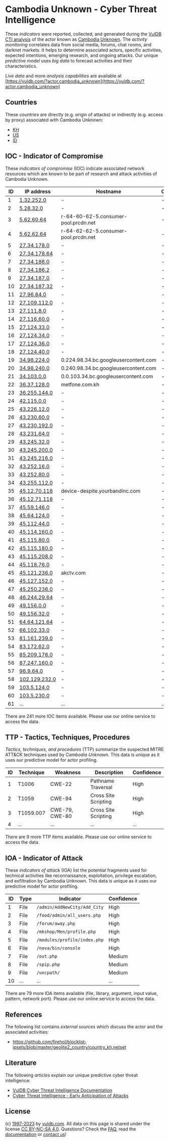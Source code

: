 # Cambodia Unknown - Cyber Threat Intelligence

These _indicators_ were reported, collected, and generated during the [VulDB CTI analysis](https://vuldb.com/?kb.cti) of the actor known as [Cambodia Unknown](https://vuldb.com/?actor.cambodia_unknown). The _activity monitoring_ correlates data from social media, forums, chat rooms, and darknet markets. It helps to determine associated actors, specific activities, expected intentions, emerging research, and ongoing attacks. Our unique _predictive model_ uses _big data_ to forecast activities and their characteristics.

_Live data_ and more _analysis capabilities_ are available at [https://vuldb.com/?actor.cambodia_unknown](https://vuldb.com/?actor.cambodia_unknown)

## Countries

These _countries_ are directly (e.g. origin of attacks) or indirectly (e.g. access by proxy) associated with Cambodia Unknown:

* [KH](https://vuldb.com/?country.kh)
* [US](https://vuldb.com/?country.us)
* [ID](https://vuldb.com/?country.id)

## IOC - Indicator of Compromise

These _indicators of compromise_ (IOC) indicate associated network resources which are known to be part of research and attack activities of Cambodia Unknown.

ID | IP address | Hostname | Campaign | Confidence
-- | ---------- | -------- | -------- | ----------
1 | [1.32.252.0](https://vuldb.com/?ip.1.32.252.0) | - | - | High
2 | [5.28.32.0](https://vuldb.com/?ip.5.28.32.0) | - | - | High
3 | [5.62.60.64](https://vuldb.com/?ip.5.62.60.64) | r-64-60-62-5.consumer-pool.prcdn.net | - | High
4 | [5.62.62.64](https://vuldb.com/?ip.5.62.62.64) | r-64-62-62-5.consumer-pool.prcdn.net | - | High
5 | [27.34.178.0](https://vuldb.com/?ip.27.34.178.0) | - | - | High
6 | [27.34.178.64](https://vuldb.com/?ip.27.34.178.64) | - | - | High
7 | [27.34.186.0](https://vuldb.com/?ip.27.34.186.0) | - | - | High
8 | [27.34.186.2](https://vuldb.com/?ip.27.34.186.2) | - | - | High
9 | [27.34.187.0](https://vuldb.com/?ip.27.34.187.0) | - | - | High
10 | [27.34.187.32](https://vuldb.com/?ip.27.34.187.32) | - | - | High
11 | [27.96.84.0](https://vuldb.com/?ip.27.96.84.0) | - | - | High
12 | [27.109.112.0](https://vuldb.com/?ip.27.109.112.0) | - | - | High
13 | [27.111.8.0](https://vuldb.com/?ip.27.111.8.0) | - | - | High
14 | [27.116.60.0](https://vuldb.com/?ip.27.116.60.0) | - | - | High
15 | [27.124.33.0](https://vuldb.com/?ip.27.124.33.0) | - | - | High
16 | [27.124.34.0](https://vuldb.com/?ip.27.124.34.0) | - | - | High
17 | [27.124.36.0](https://vuldb.com/?ip.27.124.36.0) | - | - | High
18 | [27.124.40.0](https://vuldb.com/?ip.27.124.40.0) | - | - | High
19 | [34.98.224.0](https://vuldb.com/?ip.34.98.224.0) | 0.224.98.34.bc.googleusercontent.com | - | Medium
20 | [34.98.240.0](https://vuldb.com/?ip.34.98.240.0) | 0.240.98.34.bc.googleusercontent.com | - | Medium
21 | [34.103.0.0](https://vuldb.com/?ip.34.103.0.0) | 0.0.103.34.bc.googleusercontent.com | - | Medium
22 | [36.37.128.0](https://vuldb.com/?ip.36.37.128.0) | metfone.com.kh | - | High
23 | [36.255.144.0](https://vuldb.com/?ip.36.255.144.0) | - | - | High
24 | [42.115.0.0](https://vuldb.com/?ip.42.115.0.0) | - | - | High
25 | [43.226.12.0](https://vuldb.com/?ip.43.226.12.0) | - | - | High
26 | [43.230.60.0](https://vuldb.com/?ip.43.230.60.0) | - | - | High
27 | [43.230.192.0](https://vuldb.com/?ip.43.230.192.0) | - | - | High
28 | [43.231.64.0](https://vuldb.com/?ip.43.231.64.0) | - | - | High
29 | [43.245.32.0](https://vuldb.com/?ip.43.245.32.0) | - | - | High
30 | [43.245.200.0](https://vuldb.com/?ip.43.245.200.0) | - | - | High
31 | [43.245.216.0](https://vuldb.com/?ip.43.245.216.0) | - | - | High
32 | [43.252.16.0](https://vuldb.com/?ip.43.252.16.0) | - | - | High
33 | [43.252.80.0](https://vuldb.com/?ip.43.252.80.0) | - | - | High
34 | [43.255.112.0](https://vuldb.com/?ip.43.255.112.0) | - | - | High
35 | [45.12.70.118](https://vuldb.com/?ip.45.12.70.118) | device-despite.yourbandinc.com | - | High
36 | [45.12.71.118](https://vuldb.com/?ip.45.12.71.118) | - | - | High
37 | [45.59.146.0](https://vuldb.com/?ip.45.59.146.0) | - | - | High
38 | [45.64.124.0](https://vuldb.com/?ip.45.64.124.0) | - | - | High
39 | [45.112.44.0](https://vuldb.com/?ip.45.112.44.0) | - | - | High
40 | [45.114.160.0](https://vuldb.com/?ip.45.114.160.0) | - | - | High
41 | [45.115.80.0](https://vuldb.com/?ip.45.115.80.0) | - | - | High
42 | [45.115.180.0](https://vuldb.com/?ip.45.115.180.0) | - | - | High
43 | [45.115.208.0](https://vuldb.com/?ip.45.115.208.0) | - | - | High
44 | [45.118.76.0](https://vuldb.com/?ip.45.118.76.0) | - | - | High
45 | [45.121.236.0](https://vuldb.com/?ip.45.121.236.0) | akctv.com | - | High
46 | [45.127.152.0](https://vuldb.com/?ip.45.127.152.0) | - | - | High
47 | [45.250.236.0](https://vuldb.com/?ip.45.250.236.0) | - | - | High
48 | [46.244.29.64](https://vuldb.com/?ip.46.244.29.64) | - | - | High
49 | [49.156.0.0](https://vuldb.com/?ip.49.156.0.0) | - | - | High
50 | [49.156.32.0](https://vuldb.com/?ip.49.156.32.0) | - | - | High
51 | [64.64.121.64](https://vuldb.com/?ip.64.64.121.64) | - | - | High
52 | [66.102.33.0](https://vuldb.com/?ip.66.102.33.0) | - | - | High
53 | [81.161.239.0](https://vuldb.com/?ip.81.161.239.0) | - | - | High
54 | [83.172.62.0](https://vuldb.com/?ip.83.172.62.0) | - | - | High
55 | [85.209.176.0](https://vuldb.com/?ip.85.209.176.0) | - | - | High
56 | [87.247.160.0](https://vuldb.com/?ip.87.247.160.0) | - | - | High
57 | [96.9.64.0](https://vuldb.com/?ip.96.9.64.0) | - | - | High
58 | [102.129.232.0](https://vuldb.com/?ip.102.129.232.0) | - | - | High
59 | [103.5.124.0](https://vuldb.com/?ip.103.5.124.0) | - | - | High
60 | [103.5.230.0](https://vuldb.com/?ip.103.5.230.0) | - | - | High
61 | ... | ... | ... | ...

There are 241 more IOC items available. Please use our online service to access the data.

## TTP - Tactics, Techniques, Procedures

_Tactics, techniques, and procedures_ (TTP) summarize the suspected MITRE ATT&CK techniques used by _Cambodia Unknown_. This data is unique as it uses our predictive model for actor profiling.

ID | Technique | Weakness | Description | Confidence
-- | --------- | -------- | ----------- | ----------
1 | T1006 | CWE-22 | Pathname Traversal | High
2 | T1059 | CWE-94 | Cross Site Scripting | High
3 | T1059.007 | CWE-79, CWE-80 | Cross Site Scripting | High
4 | ... | ... | ... | ...

There are 9 more TTP items available. Please use our online service to access the data.

## IOA - Indicator of Attack

These _indicators of attack_ (IOA) list the potential fragments used for technical activities like reconnaissance, exploitation, privilege escalation, and exfiltration by Cambodia Unknown. This data is unique as it uses our predictive model for actor profiling.

ID | Type | Indicator | Confidence
-- | ---- | --------- | ----------
1 | File | `/admin/AddNewCity/Add_City` | High
2 | File | `/food/admin/all_users.php` | High
3 | File | `/forum/away.php` | High
4 | File | `/mkshop/Men/profile.php` | High
5 | File | `/modules/profile/index.php` | High
6 | File | `/nova/bin/console` | High
7 | File | `/out.php` | Medium
8 | File | `/spip.php` | Medium
9 | File | `/uncpath/` | Medium
10 | ... | ... | ...

There are 79 more IOA items available (file, library, argument, input value, pattern, network port). Please use our online service to access the data.

## References

The following list contains _external sources_ which discuss the actor and the associated activities:

* https://github.com/firehol/blocklist-ipsets/blob/master/geolite2_country/country_kh.netset

## Literature

The following _articles_ explain our unique predictive cyber threat intelligence:

* [VulDB Cyber Threat Intelligence Documentation](https://vuldb.com/?kb.cti)
* [Cyber Threat Intelligence - Early Anticipation of Attacks](https://www.scip.ch/en/?labs.20201022)

## License

(c) [1997-2023](https://vuldb.com/?kb.changelog) by [vuldb.com](https://vuldb.com/?kb.about). All data on this page is shared under the license [CC BY-NC-SA 4.0](https://creativecommons.org/licenses/by-nc-sa/4.0/). Questions? Check the [FAQ](https://vuldb.com/?kb.faq), read the [documentation](https://vuldb.com/?kb) or [contact us](https://vuldb.com/?contact)!
